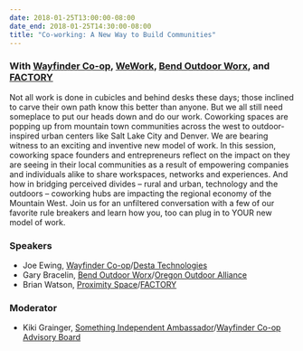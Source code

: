 ```yaml
---
date: 2018-01-25T13:00:00-08:00
date_end: 2018-01-25T14:30:00-08:00
title: "Co-working: A New Way to Build Communities"
---
```


### With [Wayfinder Co-op](https://wayfinder-coop.com/), [WeWork](https://www.wework.com/), [Bend Outdoor Worx](http://bendoutdoorworx.com/), and [FACTORY](https://factorycoworking.com/)

Not all work is done in cubicles and behind desks these days; those inclined to carve their own path know this better than anyone. But we all still need someplace to put our heads down and do our work. Coworking spaces are popping up from mountain town communities across the west to outdoor-inspired urban centers like Salt Lake City and Denver.  We are bearing witness to an exciting and inventive new model of work. In this session, coworking space founders and entrepreneurs reflect on the impact on they are seeing in their local communities as a result of empowering companies and individuals alike to share workspaces, networks and experiences. And how in bridging perceived divides – rural and urban, technology and the outdoors – coworking hubs are impacting the regional economy of the Mountain West.  Join us for an unfiltered conversation with a few of our favorite rule breakers and learn how you, too can plug in to YOUR new model of work.

### Speakers
- Joe Ewing, [Wayfinder Co-op](https://wayfinder-coop.com/)/[Desta Technologies](https://desta.co/)
- Gary Bracelin, [Bend Outdoor Worx](http://bendoutdoorworx.com/)/[Oregon Outdoor Alliance](https://oregonoutdooralliance.wildapricot.org/)
- Brian Watson, [Proximity Space](https://proximity.space/)/[FACTORY](https://factorycoworking.com/)

### Moderator
- Kiki Grainger, [Something Independent Ambassador](http://www.somethingindependent.com/)/[Wayfinder Co-op Advisory Board](https://wayfinder-coop.com/)
